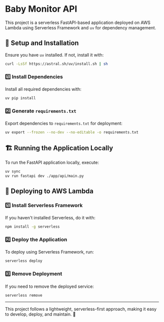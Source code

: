 # Baby Monitor API

This project is a serverless FastAPI-based application deployed on AWS Lambda using Serverless Framework and `uv` for dependency management.

## 🚀 Setup and Installation

Ensure you have `uv` installed. If not, install it with:

```sh
curl -LsSf https://astral.sh/uv/install.sh | sh
```

### 1️⃣ Install Dependencies
Install all required dependencies with:

```sh
uv pip install
```

### 2️⃣ Generate `requirements.txt`
Export dependencies to `requirements.txt` for deployment:

```sh
uv export --frozen --no-dev --no-editable -o requirements.txt
```

## 🏗️ Running the Application Locally
To run the FastAPI application locally, execute:

```sh
uv sync
uv run fastapi dev ./app/api/main.py
```

## 🚀 Deploying to AWS Lambda

### 1️⃣ Install Serverless Framework
If you haven't installed Serverless, do it with:

```sh
npm install -g serverless
```

### 2️⃣ Deploy the Application
To deploy using Serverless Framework, run:

```sh
serverless deploy
```

### 3️⃣ Remove Deployment
If you need to remove the deployed service:

```sh
serverless remove
```

---

This project follows a lightweight, serverless-first approach, making it easy to develop, deploy, and maintain. 🚀

